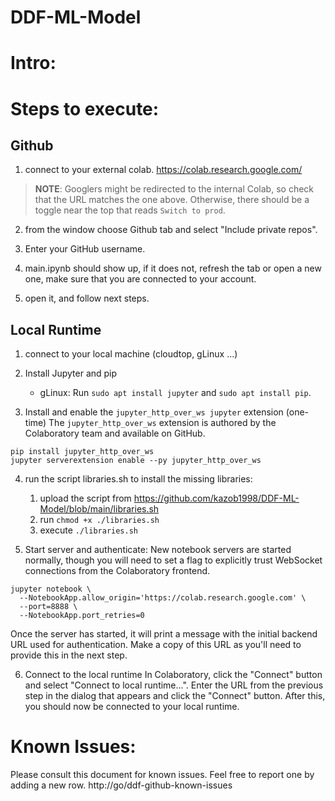 # DDF-ML-Model


# Intro:



# Steps to execute:

## Github
1. connect to your external colab. https://colab.research.google.com/
> **NOTE**: Googlers might be redirected to the internal Colab, so check that the URL matches the one above. Otherwise, there should be a toggle near the top that reads `Switch to prod`.

2. from the window choose Github tab and select "Include private repos".

3. Enter your GitHub username.

4. main.ipynb should show up, if it does not, refresh the tab or open a new one, make sure that you are connected to your account.

5. open it, and follow next steps.

## Local Runtime
1. connect to your local  machine (cloudtop, gLinux ...)

2. Install Jupyter and pip
   * gLinux: Run `sudo apt install jupyter` and `sudo apt install pip`.

3. Install and enable the `jupyter_http_over_ws jupyter` extension (one-time)
The `jupyter_http_over_ws` extension is authored by the Colaboratory team and available on GitHub.

```
pip install jupyter_http_over_ws
jupyter serverextension enable --py jupyter_http_over_ws
```

4. run the script libraries.sh to install the missing libraries:
   1. upload the script from https://github.com/kazob1998/DDF-ML-Model/blob/main/libraries.sh
   2. run `chmod +x ./libraries.sh`
   3. execute `./libraries.sh`

5. Start server and authenticate: 
New notebook servers are started normally, though you will need to set a flag to explicitly trust WebSocket connections from the Colaboratory frontend.

```
jupyter notebook \
  --NotebookApp.allow_origin='https://colab.research.google.com' \
  --port=8888 \
  --NotebookApp.port_retries=0
```
    
Once the server has started, it will print a message with the initial backend URL used for authentication. Make a copy of this URL as you'll need to provide this in the next step.

6. Connect to the local runtime
In Colaboratory, click the "Connect" button and select "Connect to local runtime...". Enter the URL from the previous step in the dialog that appears and click the "Connect" button. After this, you should now be connected to your local runtime.



# Known Issues:
Please consult this document for known issues. Feel free to report one by adding a new row.
http://go/ddf-github-known-issues
